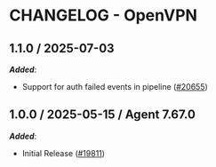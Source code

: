 # CHANGELOG - OpenVPN

<!-- towncrier release notes start -->

## 1.1.0 / 2025-07-03

***Added***:

* Support for auth failed events in pipeline ([#20655](https://github.com/DataDog/integrations-core/pull/20655))

## 1.0.0 / 2025-05-15 / Agent 7.67.0

***Added***:

* Initial Release ([#19811](https://github.com/DataDog/integrations-core/pull/19811))
